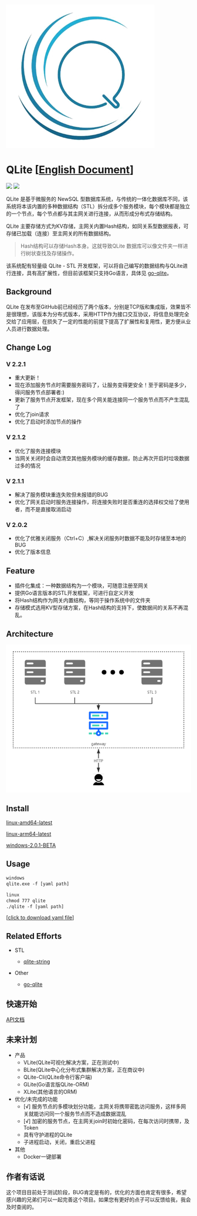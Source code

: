 ![](./qlite.png)
# QLite [[English Document](./README_EN.md)]

![](https://img.shields.io/badge/go-V1.14.3-brightgreen.svg)
![](https://img.shields.io/badge/release-V2.2.1-blue.svg)

QLite 是基于微服务的 NewSQL 型数据库系统，与传统的一体化数据库不同，该系统将本该内置的多种数据结构（STL）拆分成多个服务模块，每个模块都是独立的一个节点，每个节点都与其主网关进行连接，从而形成分布式存储结构。

QLite 主要存储方式为KV存储，主网关内置Hash结构，如同关系型数据报表，可存储已加载（连接）至主网关的所有数据结构。
> Hash结构可以存储Hash本身。这就导致QLite 数据库可以像文件夹一样进行树状查找及存储操作。

该系统配有轻量级 QLite - STL 开发框架，可以将自己编写的数据结构与QLite进行连接，具有高扩展性，但目前该框架只支持Go语言，具体见 [go-qlite](https://www.github.com/culion-bear/go-qlite)。

## Background

QLite 在发布至GitHub前已经经历了两个版本，分别是TCP版和集成版，效果皆不是很理想，该版本为分布式版本，采用HTTP作为接口交互协议，将信息处理完全交给了应用层，在损失了一定的性能的前提下提高了扩展性和复用性，更方便从业人员进行数据处理。

## Change Log

### V 2.2.1
- 重大更新！
- 现在添加服务节点时需要服务密码了，让服务变得更安全！至于密码是多少，得问服务节点部署者:)
- 更新了服务节点开发框架，现在多个网关能连接同一个服务节点而不产生混乱了
- 优化了join请求
- 优化了启动时添加节点的操作

### V 2.1.2
- 优化了服务连接模块
- 当网关关闭时会自动清空其他服务模块的缓存数据，防止再次开启时垃圾数据过多的情况

### V 2.1.1
- 解决了服务模块重连失败但未报错的BUG
- 优化了网关启动时服务连接操作，将连接失败时是否重连的选择权交给了使用者，而不是直接取消启动

### V 2.0.2
- 优化了优雅关闭服务（Ctrl+C）,解决关闭服务时数据不能及时存储至本地的BUG
- 优化了版本信息

## Feature

- 插件化集成：一种数据结构为一个模块，可随意注册至网关
- 提供Go语言版本的STL开发框架，可进行自定义开发
- 将Hash结构作为网关内置结构，等同于操作系统中的文件夹
- 存储模式选用KV型存储方案，在Hash结构的支持下，使数据间的关系不再混乱。

## Architecture

![](./architecture.png)

## Install

[linux-amd64-latest](https://github.com/culion-bear/qlite/releases/download/v2.2.1/qlite-linux-amd64)

[linux-arm64-latest](https://github.com/culion-bear/qlite/releases/download/v2.2.1/qlite-linux-arm64)

[windows-2.0.1-BETA](https://github.com/culion-bear/qlite/releases/download/v2.0.1-beta/qlite-windows.exe)

## Usage

```shell script
windows
qlite.exe -f [yaml path]
```

```shell script
linux
chmod 777 qlite
./qlite -f [yaml path]
```

[[click to download yaml file](./qlite.yaml)]

## Related Efforts

- STL
    - [qlite-string](https://github.com/culion-bear/qlite-stl-string)

- Other
    - [go-qlite](https://github.com/culion-bear/go-qlite)

## 快速开始

[API文档](./doc/api.md)

## 未来计划

- 产品
    - VLite(QLite可视化解决方案，正在测试中)
    - BLite(QLite中心化分布式集群解决方案，正在商议中)
    - QLite-Cli(QLite命令行客户端)
    - GLite(Go语言版QLite-ORM)
    - XLite(其他语言的ORM)
- 优化/未完成的功能
    - [√] 服务节点的多模块划分功能，主网关将携带密匙访问服务，这样多网关就能访问同一个服务节点而不造成数据混乱
    - [√] 加密的服务节点，在主网关join时初始化密码，在每次访问时携带，及Token
    - 具有守护进程的QLite
    - 子进程启动，关闭，重启父进程
- 其他
    - Docker一键部署

## 作者有话说

这个项目目前处于测试阶段，BUG肯定是有的，优化的方面也肯定有很多，希望感兴趣的兄弟们可以一起完善这个项目。如果您有更好的点子可以反馈给我，我会及时查阅的。